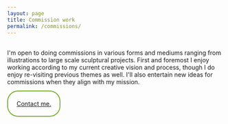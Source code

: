 ```yaml
---
layout: page
title: Commission work
permalink: /commissions/
---
```


<!--Page commissions-->
<br>
I'm open to doing commissions in various forms and mediums ranging from illustrations to large scale sculptural projects. First and foremost I enjoy working according to my current creative vision and process, though I do enjoy re-visiting previous themes as well. I'll also entertain new ideas for commissions when they align with my mission.
<br>
<br>
<br>
<a href="/contact" style="border-radius: 25px;
                          border: 2px solid #73AD21;
                          padding: 20px;
                          width: 200px;
                          height: 150px;">
Contact me.
</a>
